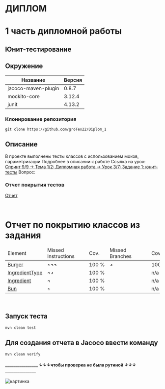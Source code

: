 # ДИПЛОМ
# 1 часть дипломной работы
## Юнит-тестирование


## Окружение
| Название |  Версия |
|----------|--------|
|jacoco-maven-plugin | 0.8.7 |
|mockito-core | 3.12.4 |
|junit | 4.13.2 |

### Клонирование репозитория

`git clone https://github.com/groTex22/Diplom_1`

## Описание
В проекте выполнены тесты классов с использованием моков, параметризации
Подробнее в описании к работе
Ссылка на урок: [Спринт 9/9 → Тема 1/2: Дипломная работа → Урок 3/7: Задание 1: юнит-тесты]( https://practicum.yandex.ru/learn/qa-automation-engineer-java/courses/a25b3ff1-fef4-431f-8c36-ed0bc1dfa048/sprints/283960/topics/dbe7c2dd-d034-4fec-8870-e4c9a44e4968/lessons/113ea47f-d4a0-4fe0-9f73-e7bf2316296e/#00c7b438-67de-47e3-8ab6-d6e70349c74a )
Вопрос: 

### Отчет покрытия тестов
[Отчет](target/site/jacoco/index.html)

<div id="breadcrumb" class="breadcrumb">&nbsp;</div>
<h1>Отчет по покрытию классов из задания</h1>
<table id="coveragetable" class="coverage" cellspacing="0">
<thead>
<tr>
<td id="a" class="sortable">Element</td>
<td id="b" class="down sortable bar">Missed Instructions</td>
<td id="c" class="sortable ctr2">Cov.</td>
<td id="d" class="sortable bar">Missed Branches</td>
<td id="e" class="sortable ctr2">Cov.</td>
<td id="f" class="sortable ctr1">Missed</td>
<td id="g" class="sortable ctr2">Cxty</td>
<td id="h" class="sortable ctr1">Missed</td>
<td id="i" class="sortable ctr2">Lines</td>
<td id="j" class="sortable ctr1">Missed</td>
<td id="k" class="sortable ctr2">Methods</td>
<td id="l" class="sortable ctr1">Missed</td>
<td id="m" class="sortable ctr2">Classes</td>
</tr>
</thead>
<tbody>
<tr>
<td id="a1"><a class="el_class" href="Burger.html">Burger</a></td>
<td id="b2" class="bar"><img title="133" src="../jacoco-resources/greenbar.gif" alt="133" width="120" height="10" /></td>
<td id="c0" class="ctr2">100&nbsp;%</td>
<td id="d0" class="bar"><img title="4" src="../jacoco-resources/greenbar.gif" alt="4" width="120" height="10" /></td>
<td id="e0" class="ctr2">100&nbsp;%</td>
<td id="f2" class="ctr1">0</td>
<td id="g0" class="ctr2">9</td>
<td id="h2" class="ctr1">0</td>
<td id="i0" class="ctr2">23</td>
<td id="j2" class="ctr1">0</td>
<td id="k0" class="ctr2">7</td>
<td id="l2" class="ctr1">0</td>
<td id="m2" class="ctr2">1</td>
</tr>
<tr>
<td id="a4"><a class="el_class" href="IngredientType.html">IngredientType</a></td>
<td id="b3" class="bar"><img title="24" src="../jacoco-resources/greenbar.gif" alt="24" width="21" height="10" /></td>
<td id="c1" class="ctr2">100&nbsp;%</td>
<td id="d3" class="bar">&nbsp;</td>
<td id="e3" class="ctr2">n/a</td>
<td id="f3" class="ctr1">0</td>
<td id="g5" class="ctr2">1</td>
<td id="h3" class="ctr1">0</td>
<td id="i5" class="ctr2">3</td>
<td id="j3" class="ctr1">0</td>
<td id="k5" class="ctr2">1</td>
<td id="l3" class="ctr1">0</td>
<td id="m3" class="ctr2">1</td>
</tr>
<tr>
<td id="a3"><a class="el_class" href="Ingredient.html">Ingredient</a></td>
<td id="b4" class="bar"><img title="21" src="../jacoco-resources/greenbar.gif" alt="21" width="18" height="10" /></td>
<td id="c2" class="ctr2">100&nbsp;%</td>
<td id="d4" class="bar">&nbsp;</td>
<td id="e4" class="ctr2">n/a</td>
<td id="f4" class="ctr1">0</td>
<td id="g1" class="ctr2">4</td>
<td id="h4" class="ctr1">0</td>
<td id="i3" class="ctr2">8</td>
<td id="j4" class="ctr1">0</td>
<td id="k1" class="ctr2">4</td>
<td id="l4" class="ctr1">0</td>
<td id="m4" class="ctr2">1</td>
</tr>
<tr>
<td id="a0"><a class="el_class" href="Bun.html">Bun</a></td>
<td id="b5" class="bar"><img title="15" src="../jacoco-resources/greenbar.gif" alt="15" width="13" height="10" /></td>
<td id="c3" class="ctr2">100&nbsp;%</td>
<td id="d5" class="bar">&nbsp;</td>
<td id="e5" class="ctr2">n/a</td>
<td id="f5" class="ctr1">0</td>
<td id="g3" class="ctr2">3</td>
<td id="h5" class="ctr1">0</td>
<td id="i4" class="ctr2">6</td>
<td id="j5" class="ctr1">0</td>
<td id="k3" class="ctr2">3</td>
<td id="l5" class="ctr1">0</td>
<td id="m5" class="ctr2">1</td>
</tr>
</tbody>
</table>
<div class="footer">&nbsp;</div>

## Запуск теста
`mvn clean test`

## Для создания отчета в Jacoco ввести команду
`mvn clean verify`



#### ________________ ↓↓↓чтобы проверка не была рутиной ↓↓↓ _______________
![картинка](https://avatars.mds.yandex.net/i?id=5931a1aa8781130ab76cc5ede08ae1f1_l-4219930-images-thumbs&n=13)

